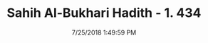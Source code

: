 ---
title        : "Sahih Al-Bukhari Hadith - 1. 434"
date         : 7/25/2018 1:49:59 PM
draft        : false
type         : "hadith"
layout       : "hadith"
BookCode     : "SHB"
VolumeNumber : "1"
HadithNumber : "434"
categories  :  ["Prayer-Praying when returning from a journey"]
tags  :  ["Jabir bin Abdullah"]
---